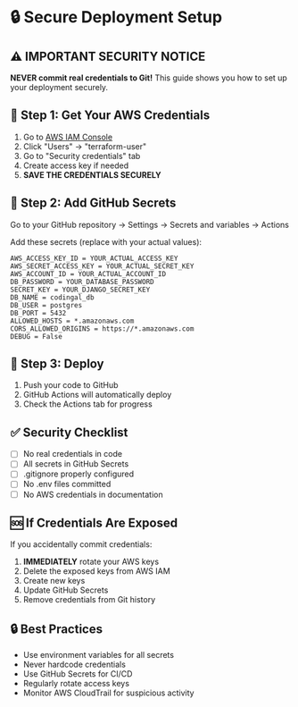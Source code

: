 # 🔒 Secure Deployment Setup

## ⚠️ IMPORTANT SECURITY NOTICE

**NEVER commit real credentials to Git!** This guide shows you how to set up your deployment securely.

## 🔐 Step 1: Get Your AWS Credentials

1. Go to [AWS IAM Console](https://console.aws.amazon.com/iam/)
2. Click "Users" → "terraform-user"
3. Go to "Security credentials" tab
4. Create access key if needed
5. **SAVE THE CREDENTIALS SECURELY**

## 🚀 Step 2: Add GitHub Secrets

Go to your GitHub repository → Settings → Secrets and variables → Actions

Add these secrets (replace with your actual values):

```
AWS_ACCESS_KEY_ID = YOUR_ACTUAL_ACCESS_KEY
AWS_SECRET_ACCESS_KEY = YOUR_ACTUAL_SECRET_KEY
AWS_ACCOUNT_ID = YOUR_ACTUAL_ACCOUNT_ID
DB_PASSWORD = YOUR_DATABASE_PASSWORD
SECRET_KEY = YOUR_DJANGO_SECRET_KEY
DB_NAME = codingal_db
DB_USER = postgres
DB_PORT = 5432
ALLOWED_HOSTS = *.amazonaws.com
CORS_ALLOWED_ORIGINS = https://*.amazonaws.com
DEBUG = False
```

## 🎯 Step 3: Deploy

1. Push your code to GitHub
2. GitHub Actions will automatically deploy
3. Check the Actions tab for progress

## ✅ Security Checklist

- [ ] No real credentials in code
- [ ] All secrets in GitHub Secrets
- [ ] .gitignore properly configured
- [ ] No .env files committed
- [ ] No AWS credentials in documentation

## 🆘 If Credentials Are Exposed

If you accidentally commit credentials:

1. **IMMEDIATELY** rotate your AWS keys
2. Delete the exposed keys from AWS IAM
3. Create new keys
4. Update GitHub Secrets
5. Remove credentials from Git history

## 🔒 Best Practices

- Use environment variables for all secrets
- Never hardcode credentials
- Use GitHub Secrets for CI/CD
- Regularly rotate access keys
- Monitor AWS CloudTrail for suspicious activity
